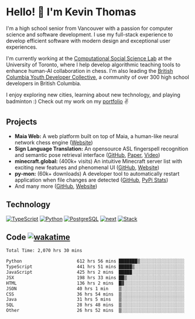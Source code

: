 # Hello! 👋 I'm Kevin Thomas

I'm a high school senior from Vancouver with a passion for computer science and software development. I use my full-stack experience to develop efficient software with modern design and exceptional user experiences.

I'm currently working at the [Computational Social Science Lab](https://csslab.cs.toronto.edu/) at the University of Toronto, where I help develop algorithmic teaching tools to enhance human-AI collaboration in chess. I'm also leading the [British Columbia Youth Developer Collective](https://bcydc.ca/), a community of over 300 high school developers in British Columbia.

I enjoy exploring new cities, learning about new technology, and playing badminton :) Check out my work on my [portfolio](https://kevinjosethomas.com/) ✌️

## Projects
- **Maia Web:** A web platform built on top of Maia, a human-like neural network chess engine ([Website](https://maiachess.com/))
- **Sign Language Translation:** An opensource ASL fingerspell recognition and semantic pose retrieval interface ([GitHub](https://github.com/kevinjosethomas/sign-language-processing), [Paper](https://arxiv.org/abs/2408.09311), [Video](https://www.youtube.com/watch?v=uuPxMWQRoXc))
- **minecraft.global:** (400k+ visits) An intuitive Minecraft server list with exciting new features and phenomenal UI ([GitHub](https://github.com/kevinjosethomas?tab=repositories&q=minecraft&type=&language=&sort=), [Website](https://minecraft.global/))
- **py-mon:** (60k+ downloads) A developer tool to automatically restart application when file changes are detected ([GitHub](https://github.com/kevinjosethomas/py-mon), [PyPi Stats](https://pypistats.org/packages/py-mon))
- And many more ([GitHub](https://github.com/kevinjosethomas?tab=repositories), [Website](https://kevinjosethomas.com/work))

## Technology
[![TypeScript](https://github.com/kevinjosethomas/kevinjosethomas/assets/46242684/444b2e5d-659f-41f5-81fe-3abafb75cb6c)](https://kevinjosethomas.com/stack)
[![Python](https://github.com/kevinjosethomas/kevinjosethomas/assets/46242684/34a174c4-54db-4c4e-9842-2324d47cb043)](https://kevinjosethomas.com/stack)
[![PostgreSQL](https://github.com/kevinjosethomas/kevinjosethomas/assets/46242684/46d6de1c-c483-4dc7-ab3a-87763af6fc78)](https://kevinjosethomas.com/stack)
[![next](https://github.com/kevinjosethomas/kevinjosethomas/assets/46242684/bc46bae5-1ad9-42a7-b7a2-427cbde7c994)](https://kevinjosethomas.com/stack)
[![Stack](https://github.com/kevinjosethomas/kevinjosethomas/assets/46242684/0b9b7eeb-8cce-4a56-bffd-3131dd4dd88c)](https://kevinjosethomas.com/stack)




## Code [![wakatime](https://wakatime.com/badge/user/e9d16d74-e01d-4a37-8086-9257e0bde1c2.svg?style=flat-square)](https://wakatime.com/@e9d16d74-e01d-4a37-8086-9257e0bde1c2)
<!--START_SECTION:waka-->

```txt
Total Time: 2,070 hrs 30 mins

Python                     612 hrs 56 mins ███████▒░░░░░░░░░░░░░░░░░   29.22 %
TypeScript                 441 hrs 51 mins █████▒░░░░░░░░░░░░░░░░░░░   21.07 %
JavaScript                 425 hrs 2 mins  █████░░░░░░░░░░░░░░░░░░░░   20.27 %
JSX                        198 hrs 33 mins ██▒░░░░░░░░░░░░░░░░░░░░░░   09.47 %
HTML                       136 hrs 2 mins  █▓░░░░░░░░░░░░░░░░░░░░░░░   06.49 %
JSON                       40 hrs 1 min    ▒░░░░░░░░░░░░░░░░░░░░░░░░   01.91 %
CSS                        36 hrs 54 mins  ▒░░░░░░░░░░░░░░░░░░░░░░░░   01.76 %
Java                       31 hrs 5 mins   ▒░░░░░░░░░░░░░░░░░░░░░░░░   01.48 %
SQL                        28 hrs 48 mins  ▒░░░░░░░░░░░░░░░░░░░░░░░░   01.37 %
Other                      26 hrs 52 mins  ▒░░░░░░░░░░░░░░░░░░░░░░░░   01.28 %
```

<!--END_SECTION:waka-->
